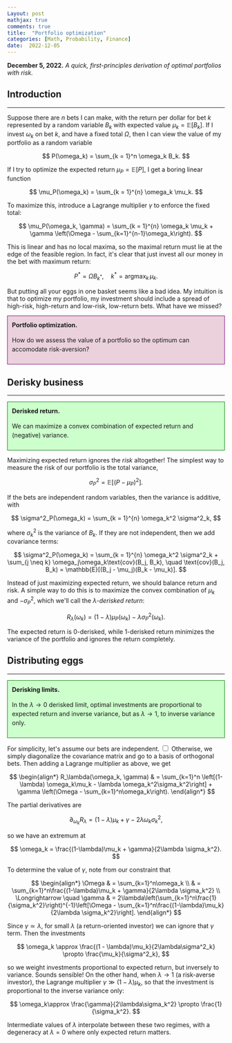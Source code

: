```yaml
---
Layout: post
mathjax: true
comments: true
title:  "Portfolio optimization"
categories: [Math, Probability, Finance]
date:  2022-12-05
---
```


**December 5, 2022.** *A quick, first-principles derivation of
  optimal portfolios with risk.*

## Introduction
---

Suppose there are $n$ bets I can make, with the return per dollar for
bet $k$ represented by a random variable $B_k$
with expected value $\mu_k = \mathbb{E}[B_k]$.
If I invest $\omega_k$ on bet
$k$, and have a fixed total $\Omega$, then I can view the value of my
portfolio as a random variable

$$
P(\omega_k) = \sum_{k = 1}^n \omega_k B_k.
$$

If I try to optimize the expected return $\mu_P = \mathbb{E}[P]$, I get a boring linear function

$$
\mu_P(\omega_k) = \sum_{k =
1}^{n} \omega_k \mu_k.
$$

To maximize this, introduce a Lagrange multiplier
$\gamma$ to enforce the fixed total:

$$
\mu_P(\omega_k, \gamma) = \sum_{k =
1}^{n} \omega_k \mu_k + \gamma \left(\Omega - \sum_{k=1}^{n-1}\omega_k\right).
$$

This is linear and has no local maxima, so the maximal return must lie at the edge of the
feasible region. In fact, it's clear that just invest all our money in
the bet with maximum return:

$$
P^* = \Omega B_{k^*}, \quad k^* = \text{argmax}_k\,\mu_k.
$$

But putting all your eggs in one basket seems like a bad idea.
My intuition is that to optimize my portfolio, my investment should
include a spread of high-risk, high-return and low-risk, low-return
bets.
What have we missed?

<div style="background-color: #EAD1DC ; padding: 10px; border: 1px
solid purple; line-height:1.5">
<b>Portfolio optimization.</b> <br>

How do we assess the value of a portfolio so the optimum can
accomodate risk-aversion?
</div>

## Derisky business
---

<div style="background-color: #cfc ; padding: 10px; border: 1px
solid green; line-height:1.5">
<b>Derisked return.</b><br>

We can maximize a convex combination of expected return and (negative)
variance.
</div>

Maximizing expected return ignores the *risk* altogether!
The simplest way to measure the risk of our portfolio is the total variance,

$$
\sigma^2_P = \mathbb{E}[(P - \mu_P)^2].
$$

If the bets are independent random variables, then the variance is
additive, with

$$
\sigma^2_P(\omega_k) = \sum_{k =
1}^{n} \omega_k^2 \sigma^2_k,
$$

where $\sigma^2_k$ is the variance of $B_k$.
If they are not independent, then we add covariance terms:

$$
\sigma^2_P(\omega_k) = \sum_{k = 1}^{n} \omega_k^2 \sigma^2_k + \sum_{j \neq k}
\omega_j\omega_k\text{cov}(B_j, B_k), \quad \text{cov}(B_j, B_k) =
\mathbb{E}[(B_j - \mu_j)(B_k - \mu_k)].
$$

Instead of just maximizing expected return, we should balance return
and risk. A simple way to do this is to maximize the convex
combination of $\mu_k$ and $-\sigma^2_P$, which we'll call the
*$\lambda$-derisked return*:

$$
R_\lambda(\omega_k) = (1 - \lambda) \mu_P(\omega_k) - \lambda \sigma^2_P(\omega_k).
$$

The expected return is $0$-derisked, while $1$-derisked
return minimizes the variance of the portfolio and ignores the return
completely.

## Distributing eggs
---

<div style="background-color: #cfc ; padding: 10px; border: 1px
solid green; line-height:1.5">
<b>Derisking limits.</b><br>

In the $\lambda \to 0$ derisked limit, optimal investments are proportional to
expected return and inverse variance, but as $\lambda \to 1$, to
inverse variance only.
</div>

For simplicity, let's assume our bets are independent.<label for="sn-1"
       class="margin-toggle sidenote-number">
</label>
<input type="checkbox"
       id="sn-1"
       class="margin-toggle"/>
	   <span class="sidenote">Otherwise, we simply diagonalize the
	   covariance matrix and go to a basis of orthogonal bets.</span>
Then adding a Lagrange multiplier as above, we get

$$
\begin{align*}
R_\lambda(\omega_k, \gamma) & = \sum_{k=1}^n
\left[(1-\lambda) \omega_k\mu_k - \lambda \omega_k^2\sigma_k^2\right] +
\gamma \left(\Omega - \sum_{k=1}^n\omega_k\right).
\end{align*}
$$

The partial derivatives are

$$
\partial_{\omega_k} R_\lambda = (1-\lambda)\mu_k + \gamma - 2\lambda
\omega_k \sigma_k^2,
$$

so we have an extremum at

$$
\omega_k = \frac{(1-\lambda)\mu_k + \gamma}{2\lambda \sigma_k^2}.
$$

To determine the value of $\gamma$, note from our constraint that

$$
\begin{align*}
\Omega & = \sum_{k=1}^n\omega_k \\
& = \sum_{k=1}^n\frac{(1-\lambda)\mu_k +
\gamma}{2\lambda \sigma_k^2} \\
\Longrightarrow \quad \gamma
& = 2\lambda\left(\sum_{k=1}^n\frac{1}{\sigma_k^2}\right)^{-1}\left[\Omega -
\sum_{k=1}^n\frac{(1-\lambda)\mu_k}{2\lambda \sigma_k^2}\right].
\end{align*}
$$

Since $\gamma \simeq \lambda$, for small $\lambda$ (a return-oriented investor) we can ignore that
$\gamma$ term. Then the investments

$$
\omega_k \approx \frac{(1 - \lambda)\mu_k}{2\lambda\sigma^2_k} \propto
\frac{\mu_k}{\sigma^2_k},
$$

so we weight investments proportional to expected return, but
inversely to variance. Sounds sensible!
On the other hand, when $\lambda \to 1$ (a risk-averse investor), the Lagrange multiplier
$\gamma \gg (1 - \lambda)\mu_k$, so that the investment is
proportional to the inverse variance only:

$$
\omega_k\approx \frac{\gamma}{2\lambda\sigma_k^2} \propto \frac{1}{\sigma_k^2}.
$$

Intermediate values of $\lambda$ interpolate between these two regimes, with a
degeneracy at $\lambda = 0$ where only expected return matters.
